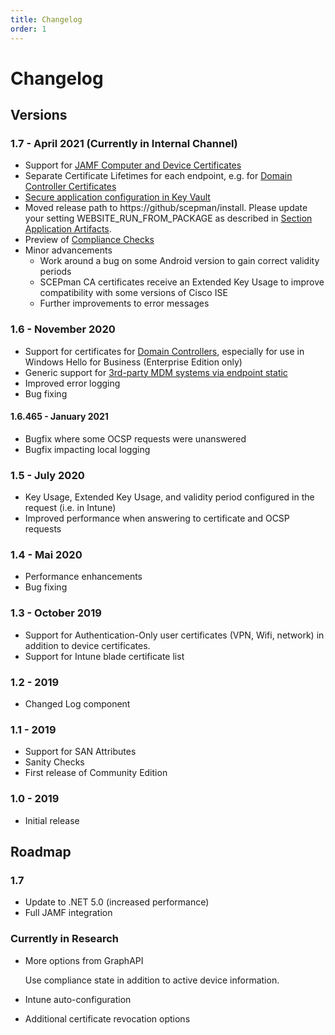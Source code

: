 ```yaml
---
title: Changelog
order: 1
---
```


# Changelog

## Versions

### 1.7 - April 2021 (Currently in Internal Channel)

* Support for [JAMF Computer and Device Certificates](../certificate-deployment/jamf/general.md)
* Separate Certificate Lifetimes for each endpoint, e.g. for [Domain Controller Certificates](../scepman/configuration/optional/application-settings.md#AppConfig-DCValidation-ValidityPeriodDays)
* [Secure application configuration in Key Vault](../scepman/configuration/optional/application-settings.md#Secure-Configuration-in-Azure-Key-Vault)
* Moved release path to https://github/scepman/install. Please update your setting WEBSITE_RUN_FROM_PACKAGE as described in [Section Application Artifacts](../scepman/configuration/optional/application-artifacts.md).
* Preview of [Compliance Checks](../scepman/configuration/optional/application-settings.md#appconfig-intunevalidation-compliancecheck)
* Minor advancements
  - Work around a bug on some Android version to gain correct validity periods
  - SCEPman CA certificates receive an Extended Key Usage to improve compatibility with some versions of Cisco ISE
  - Further improvements to error messages

### 1.6 - November 2020

* Support for certificates for [Domain Controllers](../certificate-deployment/other-1/domain-controller-certificates.md), especially for use in Windows Hello for Business \(Enterprise Edition only\)
* Generic support for [3rd-party MDM systems via endpoint static](../certificate-deployment/other-1/static-certificates.md)
* Improved error logging
* Bug fixing

#### 1.6.465 - January 2021

* Bugfix where some OCSP requests were unanswered
* Bugfix impacting local logging

### 1.5 - July 2020

* Key Usage, Extended Key Usage, and validity period configured in the request \(i.e. in Intune\)
* Improved performance when answering to certificate and OCSP requests

### 1.4 - Mai 2020

* Performance enhancements
* Bug fixing

### 1.3 - October 2019

* Support for Authentication-Only user certificates \(VPN, Wifi, network\) in addition to device certificates.
* Support for Intune blade certificate list

### 1.2 - 2019

* Changed Log component

### 1.1 - 2019

* Support for SAN Attributes
* Sanity Checks
* First release of Community Edition

### 1.0 - 2019

* Initial release

## Roadmap

### 1.7

* Update to .NET 5.0 \(increased performance\)
* Full JAMF integration

### Currently in Research

* More options from GraphAPI

  Use compliance state in addition to active device information.

* Intune auto-configuration
* Additional certificate revocation options

